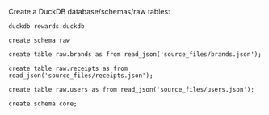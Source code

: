 Create a DuckDB database/schemas/raw tables:

`duckdb rewards.duckdb`

`create schema raw`

`create table raw.brands as from read_json('source_files/brands.json');`

`create table raw.receipts as from read_json('source_files/receipts.json');`

`create table raw.users as from read_json('source_files/users.json');`

`create schema core;`
